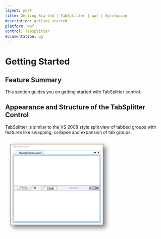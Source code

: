 ```yaml
---
layout: post
title: Getting Started | TabSplitter | wpf | Syncfusion
description: getting started
platform: wpf
control: TabSplitter
documentation: ug
---
```


# Getting Started

## Feature Summary

This section guides you on getting started with TabSplitter control.

## Appearance and Structure of the TabSplitter Control

TabSplitter is similar to the VS 2008 style split view of tabbed groups with features like swapping, collapse and expansion of tab groups.



![](Getting-Started_images/Getting-Started_img1.png)





